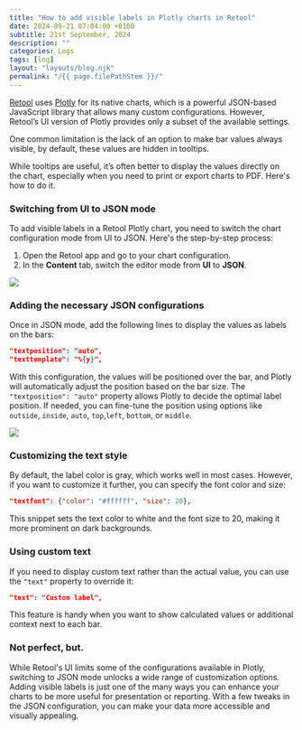 ```yaml
---
title: "How to add visible labels in Plotly charts in Retool"
date: 2024-09-21 07:04:00 +0100
subtitle: 21st September, 2024
description: ""
categories: Logs
tags: [log]
layout: "layouts/blog.njk"
permalink: "/{{ page.filePathStem }}/"
---
```




[Retool](https://retool.com/) uses [Plotly](https://plotly.com/) for its native charts, which is a powerful JSON-based JavaScript library that allows many custom configurations. However, Retool’s UI version of Plotly provides only a subset of the available settings. 

One common limitation is the lack of an option to make bar values always visible, by default, these values are hidden in tooltips.

While tooltips are useful, it’s often better to display the values directly on the chart, especially when you need to print or export charts to PDF. Here's how to do it.

### Switching from UI to JSON mode

To add visible labels in a Retool Plotly chart, you need to switch the chart configuration mode from UI to JSON. Here's the step-by-step process:

1. Open the Retool app and go to your chart configuration.
2. In the **Content** tab, switch the editor mode from **UI** to **JSON**.

![](/assets/blog/how-to-add-visible-labels-in-plotly-charts-in-retool/01.png)

### Adding the necessary JSON configurations

Once in JSON mode, add the following lines to display the values as labels on the bars:

```json
"textposition": "auto",
"texttemplate": "%{y}",
```

With this configuration, the values will be positioned over the bar, and Plotly will automatically adjust the position based on the bar size. The `"textposition": "auto"` property allows Plotly to decide the optimal label position. If needed, you can fine-tune the position using options like `outside`, `inside`, `auto`, `top`,`left`, `bottom`, or `middle`.

![](/assets/blog/how-to-add-visible-labels-in-plotly-charts-in-retool/02.png)

### Customizing the text style

By default, the label color is gray, which works well in most cases. However, if you want to customize it further, you can specify the font color and size:

```json
"textfont": {"color": "#ffffff", "size": 20},
```

This snippet sets the text color to white and the font size to 20, making it more prominent on dark backgrounds.

### Using custom text

If you need to display custom text rather than the actual value, you can use the `"text"` property to override it:

```json
"text": "Custom label",
```

This feature is handy when you want to show calculated values or additional context next to each bar.

### Not perfect, but.

While Retool's UI limits some of the configurations available in Plotly, switching to JSON mode unlocks a wide range of customization options. Adding visible labels is just one of the many ways you can enhance your charts to be more useful for presentation or reporting. With a few tweaks in the JSON configuration, you can make your data more accessible and visually appealing.